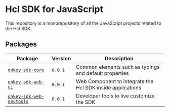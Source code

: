 # Hcl SDK for JavaScript

This repository is a monorepository of all the JavaScript projects related to the
Hcl SDK.

## Packages

| Package                                                  | Version | Description                                            |
| -------------------------------------------------------- | ------- | ------------------------------------------------------ |
| [`onkey-sdk-core`](./packages/hcl-sdk-core/README.md) | `0.0.1`     | Common elements such as typings and default properties |
| [`onkey-sdk-web-ui`](./packages/hcl-sdk-web-ui/README.md) | `0.0.1`     | Web Component to integrate the Hcl SDK inside applications |
| [`onkey-sdk-web-devtools`](./packages/hcl-sdk-web-devtools/README.md) | `0.0.1`     | Developer tools to live customize the SDK |
